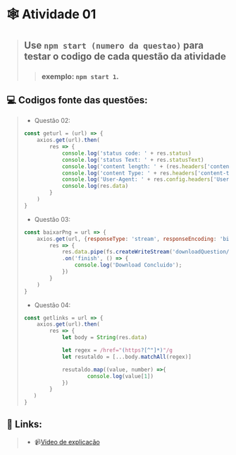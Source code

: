 # 🕸️ Atividade 01

> ## Use `npm start (numero da questao)` para testar o codigo de cada questão da atividade
>
> > ### exemplo: `npm start 1`.



## 💻️ Codigos fonte das questões:

>  - Questão 02:
>
>  ``````js
>const geturl = (url) => {
>      axios.get(url).then(
>          res => {
>              console.log('status code: ' + res.status)
>              console.log('status Text: ' + res.statusText)
>              console.log('content length: ' + (res.headers['content-length'] || res.data.length))
>              console.log('content Type: ' + res.headers['content-type'])
>              console.log('User-Agent: ' + res.config.headers['User-Agent'])
>              console.log(res.data)
>          }
>      )
>  }
>  ``````
>  
>  - Questão 03:
>
>  ```js
>const baixarPng = url => {
>      axios.get(url, {responseType: 'stream', responseEncoding: 'binary'}).then(
>          res => {
>              res.data.pipe(fs.createWriteStream('downloadQuestion/image.png'))
>              .on('finish', () => {
>                  console.log('Download Concluido');
>              })
>          }
>      )
>  }
>  ```
>  
>  - Questão 04:
>
>  ```js
>const getlinks = url => {
>      axios.get(url).then(
>          res => {
>              let body = String(res.data)
>  
>              let regex = /href="(https?[^"]*)"/g
>              let resutaldo = [...body.matchAll(regex)]
>  
>              resutaldo.map((value, number) =>{
>                      console.log(value[1])
>              })
>          }
>     )
>  }
>  
>  ```



## 🔗 Links:

> - 📹️[Video de explicação](https://www.youtube.com/watch?v=SXKX7u6yPnY)

